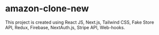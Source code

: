 # amazon-clone-new
This project is created using React JS, Next.js, Tailwind CSS, Fake Store API, Redux, Firebase, NextAuth.js, Stripe API, Web-hooks.
